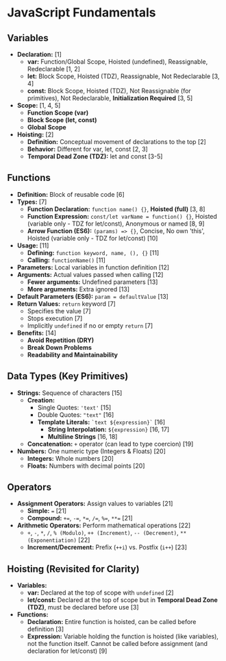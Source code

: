 # JavaScript Fundamentals

## Variables

- **Declaration:** [1]
  - **var:** Function/Global Scope, Hoisted (undefined), Reassignable, Redeclarable [1, 2]
  - **let:** Block Scope, Hoisted (TDZ), Reassignable, Not Redeclarable [3, 4]
  - **const:** Block Scope, Hoisted (TDZ), Not Reassignable (for primitives), Not Redeclarable, **Initialization Required** [3, 5]
- **Scope:** [1, 4, 5]
  - **Function Scope (var)**
  - **Block Scope (let, const)**
  - **Global Scope**
- **Hoisting:** [2]
  - **Definition:** Conceptual movement of declarations to the top [2]
  - **Behavior:** Different for var, let, const [2, 3]
  - **Temporal Dead Zone (TDZ):** let and const [3-5]

## Functions

- **Definition:** Block of reusable code [6]
- **Types:** [7]
  - **Function Declaration:** `function name() {}`, **Hoisted (full)** [3, 8]
  - **Function Expression:** `const/let varName = function() {}`, Hoisted (variable only - TDZ for let/const), Anonymous or named [8, 9]
  - **Arrow Function (ES6):** `(params) => {}`, Concise, No own 'this', Hoisted (variable only - TDZ for let/const) [10]
- **Usage:** [11]
  - **Defining:** `function keyword, name, (), {}` [11]
  - **Calling:** `functionName()` [11]
- **Parameters:** Local variables in function definition [12]
- **Arguments:** Actual values passed when calling [12]
  - **Fewer arguments:** Undefined parameters [13]
  - **More arguments:** Extra ignored [13]
- **Default Parameters (ES6):** `param = defaultValue` [13]
- **Return Values:** `return` keyword [7]
  - Specifies the value [7]
  - Stops execution [7]
  - Implicitly `undefined` if no or empty `return` [7]
- **Benefits:** [14]
  - **Avoid Repetition (DRY)**
  - **Break Down Problems**
  - **Readability and Maintainability**

## Data Types (Key Primitives)

- **Strings:** Sequence of characters [15]
  - **Creation:**
    - Single Quotes: `'text'` [15]
    - Double Quotes: `"text"` [16]
    - **Template Literals:** `` `text ${expression}` `` [16]
      - **String Interpolation:** `${expression}` [16, 17]
      - **Multiline Strings** [16, 18]
  - **Concatenation:** `+` operator (can lead to type coercion) [19]
- **Numbers:** One numeric type (Integers & Floats) [20]
  - **Integers:** Whole numbers [20]
  - **Floats:** Numbers with decimal points [20]

## Operators

- **Assignment Operators:** Assign values to variables [21]
  - **Simple:** `=` [21]
  - **Compound:** `+=`, `-=`, `*=`, `/=`, `%=`, `**=` [21]
- **Arithmetic Operators:** Perform mathematical operations [22]
  - `+`, `-`, `*`, `/`, `% (Modulo)`, `++ (Increment)`, `-- (Decrement)`, `** (Exponentiation)` [22]
  - **Increment/Decrement:** Prefix (`++i`) vs. Postfix (`i++`) [23]

## Hoisting (Revisited for Clarity)

- **Variables:**
  - **var:** Declared at the top of scope with `undefined` [2]
  - **let/const:** Declared at the top of scope but in **Temporal Dead Zone (TDZ)**, must be declared before use [3]
- **Functions:**
  - **Declaration:** Entire function is hoisted, can be called before definition [3]
  - **Expression:** Variable holding the function is hoisted (like variables), not the function itself. Cannot be called before assignment (and declaration for let/const) [9]
